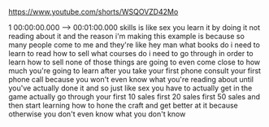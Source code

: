 https://www.youtube.com/shorts/WSQOVZD42Mo

1 00:00:00.000 --\> 00:01:00.000 skills is like sex you learn it by
doing it not reading about it and the reason i'm making this example is
because so many people come to me and they're like hey man what books do
i need to learn to read how to sell what courses do i need to go through
in order to learn how to sell none of those things are going to even
come close to how much you're going to learn after you take your first
phone consult your first phone call because you won't even know what
you're reading about until you've actually done it and so just like sex
you have to actually get in the game actually go through your first 10
sales first 20 sales first 50 sales and then start learning how to hone
the craft and get better at it because otherwise you don't even know
what you don't know
